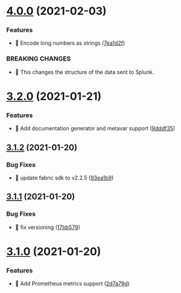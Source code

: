 # [4.0.0](https://github.com/splunk/fabric-logger/compare/3.2.0...4.0.0) (2021-02-03)


### Features

* 🎸 Encode long numbers as strings ([7ea1d2f](https://github.com/splunk/fabric-logger/commit/7ea1d2fb57ac77b6c40d160d4e6a86c96ec57dbf))


### BREAKING CHANGES

* 🧨 This changes the structure of the data sent to Splunk.

# [3.2.0](https://github.com/splunk/fabric-logger/compare/3.1.2...3.2.0) (2021-01-21)


### Features

* 🎸 Add documentation generator and metavar support ([9dddf35](https://github.com/splunk/fabric-logger/commit/9dddf354ee9801417d2826fe451a0ea2244149de))

## [3.1.2](https://github.com/splunk/fabric-logger/compare/3.1.1...3.1.2) (2021-01-20)


### Bug Fixes

* 🐛 update fabric sdk to v2.2.5 ([93ea1b9](https://github.com/splunk/fabric-logger/commit/93ea1b9bffe7a6b2bb7ddad3f4fed845963d5fe6))

## [3.1.1](https://github.com/splunk/fabric-logger/compare/3.1.0...3.1.1) (2021-01-20)


### Bug Fixes

* 🐛 fix versioning ([17bb579](https://github.com/splunk/fabric-logger/commit/17bb579cf6a1aefad057de35a2c615ed36d9bfaa))

# [3.1.0](https://github.com/splunk/fabric-logger/compare/3.0.1...3.1.0) (2021-01-20)

### Features

-   🎸 Add Prometheus metrics support ([2d7a79d](https://github.com/splunk/fabric-logger/commit/2d7a79d26159e1b1f23959ef79a8f249c5e64f47))
